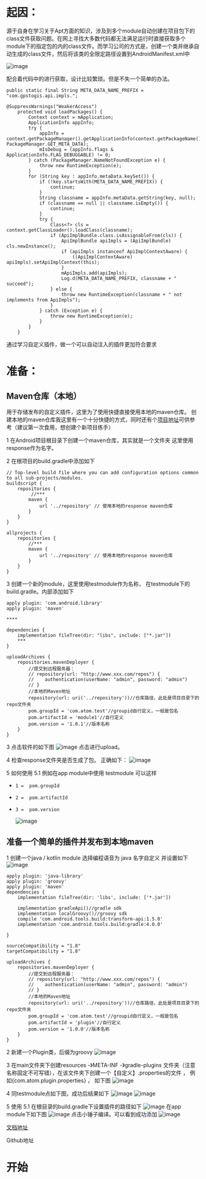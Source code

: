 # 起因：

源于自身在学习关于Apt方面的知识，涉及到多个module自动创建在项目包下的class文件获取问题。在网上寻找大多数代码都无法满足运行时直接获取多个module下的指定包的内的class文件。而学习公司的方式是，创建一个类并继承自动生成的class文件，然后将该类的全限定路径设置到AndroidManifest.xml中

![image](http://note.youdao.com/yws/public/resource/700744119be54680094b08c3796fdd20/xmlnote/F3389BB8A4A141C7B077F8296F343BD8/1050)

配合着代码中的进行获取，设计比较繁琐。但是不失一个简单的办法。

```
public static final String META_DATA_NAME_PREFIX = "com.gpstogis.api.impls.";

@SuppressWarnings("WeakerAccess")
    protected void loadPackages() {
        Context context = mApplication;
        ApplicationInfo appInfo;
        try {
            appInfo = context.getPackageManager().getApplicationInfo(context.getPackageName(), PackageManager.GET_META_DATA);
            mIsDebug = (appInfo.flags & ApplicationInfo.FLAG_DEBUGGABLE) != 0;
        } catch (PackageManager.NameNotFoundException e) {
            throw new RuntimeException(e);
        }
        for (String key : appInfo.metaData.keySet()) {
            if (!key.startsWith(META_DATA_NAME_PREFIX)) {
                continue;
            }
            String classname = appInfo.metaData.getString(key, null);
            if (classname == null || classname.isEmpty()) {
                continue;
            }
            try {
                Class<?> cls = context.getClassLoader().loadClass(classname);
                if (ApiImplBundle.class.isAssignableFrom(cls)) {
                    ApiImplBundle apiImpls = (ApiImplBundle) cls.newInstance();
                    if (apiImpls instanceof ApiImplContextAware) {
                        ((ApiImplContextAware) apiImpls).setApiImplContext(this);
                    }
                    mApiImpls.add(apiImpls);
                    Log.d(META_DATA_NAME_PREFIX, classname + " succeed");
                } else {
                    throw new RuntimeException(classname + " not implements from ApiImpls");
                }
            } catch (Exception e) {
                throw new RuntimeException(e);
            }
        }
    }
```

通过学习自定义插件，做一个可以自动注入的插件更加符合要求


# 准备：
## Maven仓库（本地）

用于存储发布的自定义插件，这里为了使用快捷直接使用本地的maven仓库。
创建本地的maven仓库我这里有一个十分快捷的方式，同时还有个[项目地址](https://note.youdao.com/)可供参考（建议第一次食用，想创建个新项目练手）

1 在Android项目根目录下创建一个maven仓库，其实就是一个文件夹 这里使用response作为名字。


2 在根项目的build.gradle中添加如下

```
// Top-level build file where you can add configuration options common to all sub-projects/modules.
buildscript {
    repositories {
         //***
        maven {
            url '../repository' // 使用本地的response maven仓库
        }
    }
}

allprojects {
    repositories {
        //***
        maven {
            url '../repository' // 使用本地的response maven仓库
        }
    }
}

```
3 创建一个新的module，这里使用testmodule作为名称， 在testmodule下的build.gradle。内部添加如下

```
apply plugin: 'com.android.library'
apply plugin: 'maven'

****

dependencies {
    implementation fileTree(dir: "libs", include: ["*.jar"])
    ***
}

uploadArchives {
    repositories.mavenDeployer {
        //提交到远程服务器：
        // repository(url: "http://www.xxx.com/repos") {
        //    authentication(userName: "admin", password: "admin")
        // }
        //本地的Maven地址
        repository(url: uri('../repository'))//仓库路径，此处是项目目录下的repo文件夹
        pom.groupId = 'com.atom.test'//groupid自行定义，一般是包名
        pom.artifactId = 'module1'//自行定义
        pom.version = '1.0.1'//版本名称
    }
}
```
3 点击软件的如下图
![image](http://note.youdao.com/yws/public/resource/700744119be54680094b08c3796fdd20/xmlnote/9E87CC6D1BCA4BC9B0339E3DC6C87C98/1090)
点击进行upload。

4 检查response文件夹是否生成了包。 正确如下：
![image](http://note.youdao.com/yws/public/resource/700744119be54680094b08c3796fdd20/xmlnote/8E5618083F9E4645AE697EFCCFD4D228/1106)


5 如何使用
    5.1 例如在app module中使用 testmodule 可以这样
-     1 =  pom.groupId
-     2 =  pom.artifactId
-     3 =  pom.version
    ![image](http://note.youdao.com/yws/public/resource/700744119be54680094b08c3796fdd20/xmlnote/4B7E5FE40BE948B58C04F1FAF19CD158/1113)

## 准备一个简单的插件并发布到本地maven

1 创建一个java / kotlin module 选择编程语音为 java 名字自定义 并设置如下
![image](http://note.youdao.com/yws/public/resource/700744119be54680094b08c3796fdd20/xmlnote/47F011AC0CE54BC5A3C95BBAAB72A5EA/1126)


```
apply plugin: 'java-library'
apply plugin: 'groovy'
apply plugin: 'maven'
dependencies {
    implementation fileTree(dir: 'libs', include: ['*.jar'])

    implementation gradleApi()//gradle sdk
    implementation localGroovy()//groovy sdk
    compile 'com.android.tools.build:transform-api:1.5.0'
    implementation 'com.android.tools.build:gradle:4.0.0'

}

sourceCompatibility = "1.8"
targetCompatibility = "1.8"

uploadArchives {
    repositories.mavenDeployer {
        //提交到远程服务器：
        // repository(url: "http://www.xxx.com/repos") {
        //    authentication(userName: "admin", password: "admin")
        // }
        //本地的Maven地址
        repository(url: uri('../repository'))//仓库路径，此处是项目目录下的repo文件夹
        pom.groupId = 'com.atom.test'//groupid自行定义，一般是包名
        pom.artifactId = 'plugin'//自行定义
        pom.version = '1.0.0'//版本名称
    }
}
```

2 新建一个Plugin类，后缀为groovy
![image](http://note.youdao.com/yws/public/resource/700744119be54680094b08c3796fdd20/xmlnote/F8FE714C9D2F4FA0BFEA970464BF703D/1135)


3 在main文件夹下创建resources -》META-INF -》gradle-plugins 文件夹（注意名称固定不可写错），在该文件夹下创建一个【自定义】.properties的文件 ， 例如{com.atom.plugin.properties} ， 如下图
![image](http://note.youdao.com/yws/public/resource/700744119be54680094b08c3796fdd20/xmlnote/4268F6072440471FA92927DE3CFED2C2/1148)

4 同testmodule点如下图，成功后结果如下
![image](http://note.youdao.com/yws/public/resource/700744119be54680094b08c3796fdd20/xmlnote/C212D496897F40EFA3DB1885FF4F213F/1155)
![image](http://note.youdao.com/yws/public/resource/700744119be54680094b08c3796fdd20/xmlnote/0306703C86334DA8B81797B0484CC560/1157)

5 使用
    5.1 在根目录的build.gradle下设置插件的路径如下
    ![image](http://note.youdao.com/yws/public/resource/700744119be54680094b08c3796fdd20/xmlnote/A6E028977628452A8D46FEC1ABF7207F/1165)
    在app module下如下图
    ![image](http://note.youdao.com/yws/public/resource/700744119be54680094b08c3796fdd20/xmlnote/C0E9F22170254E55B83B66E77D162CE8/1171)
    点击小锤子编译。可以看到成功添加
    ![image](http://note.youdao.com/yws/public/resource/700744119be54680094b08c3796fdd20/xmlnote/8B9B2F35FC1844FDBDB67433AB6BECE4/1176)
    
[文档地址](http://note.youdao.com/noteshare?id=495da1e1f3b4346478f4399b6e9141eb&sub=3F086FC7AC434F989FC3A5465274CC82)


Github地址
# 开始






